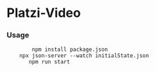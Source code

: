 # Platzi-Video

### Usage

        	npm install package.json
		npx json-server --watch initialState.json
           npm run start
